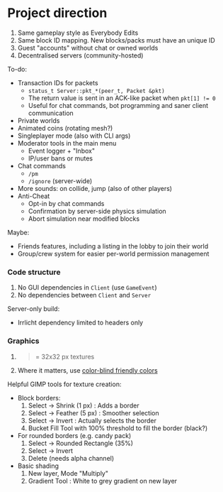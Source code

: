 # Project direction

1. Same gameplay style as Everybody Edits
2. Same block ID mapping. New blocks/packs must have an unique ID
3. Guest "accounts" without chat or owned worlds
4. Decentralised servers (community-hosted)

To-do:

 * Transaction IDs for packets
    * `status_t Server::pkt_*(peer_t, Packet &pkt)`
    * The return value is sent in an ACK-like packet when `pkt[1] != 0`
    * Useful for chat commands, bot programming and saner client communication
 * Private worlds
 * Animated coins (rotating mesh?)
 * Singleplayer mode (also with CLI args)
 * Moderator tools in the main menu
    * Event logger + "Inbox"
    * IP/user bans or mutes
 * Chat commands
    * `/pm`
    * `/ignore` (server-wide)
 * More sounds: on collide, jump (also of other players)
 * Anti-Cheat
    * Opt-in by chat commands
    * Confirmation by server-side physics simulation
    * Abort simulation near modified blocks

Maybe:

 * Friends features, including a listing in the lobby to join their world
 * Group/crew system for easier per-world permission management


### Code structure

1. No GUI dependencies in `Client` (use `GameEvent`)
2. No dependencies between `Client` and `Server`

Server-only build:

 * Irrlicht dependency limited to headers only


### Graphics

1. >= 32x32 px textures
2. Where it matters, use [color-blind friendly colors](https://www.nature.com/articles/nmeth.1618.pdf)

Helpful GIMP tools for texture creation:

 * Block borders:
     1. Select -> Shrink (1 px) : Adds a border
     2. Select -> Feather (5 px) : Smoother selection
     3. Select -> Invert : Actually selects the border
     4. Bucket Fill Tool with 100% threshold to fill the border (black?)
 * For rounded borders (e.g. candy pack)
     1. Select -> Rounded Rectangle (35%)
     2. Select -> Invert
     3. Delete (needs alpha channel)
 * Basic shading
     1. New layer, Mode "Multiply"
     2. Gradient Tool : White to grey gradient on new layer
